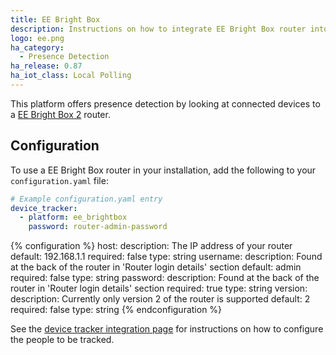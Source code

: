 ```yaml
---
title: EE Bright Box
description: Instructions on how to integrate EE Bright Box router into Home Assistant.
logo: ee.png
ha_category:
  - Presence Detection
ha_release: 0.87
ha_iot_class: Local Polling
---
```


This platform offers presence detection by looking at connected devices to a [EE Bright Box 2](https://ee.co.uk/help/phones-and-device/home-broadband/bright-box-2-wireless-router/bright-box-2-wireless-router) router.

## Configuration

To use a EE Bright Box router in your installation, add the following to your `configuration.yaml` file:

```yaml
# Example configuration.yaml entry
device_tracker:
  - platform: ee_brightbox
    password: router-admin-password
```

{% configuration %}
host:
  description: The IP address of your router
  default: 192.168.1.1
  required: false
  type: string
username:
  description: Found at the back of the router in 'Router login details' section
  default: admin
  required: false
  type: string
password:
  description: Found at the back of the router in 'Router login details' section
  required: true
  type: string
version:
  description: Currently only version 2 of the router is supported
  default: 2
  required: false
  type: string
{% endconfiguration %}

See the [device tracker integration page](/integrations/device_tracker/) for instructions on how to configure the people to be tracked.
